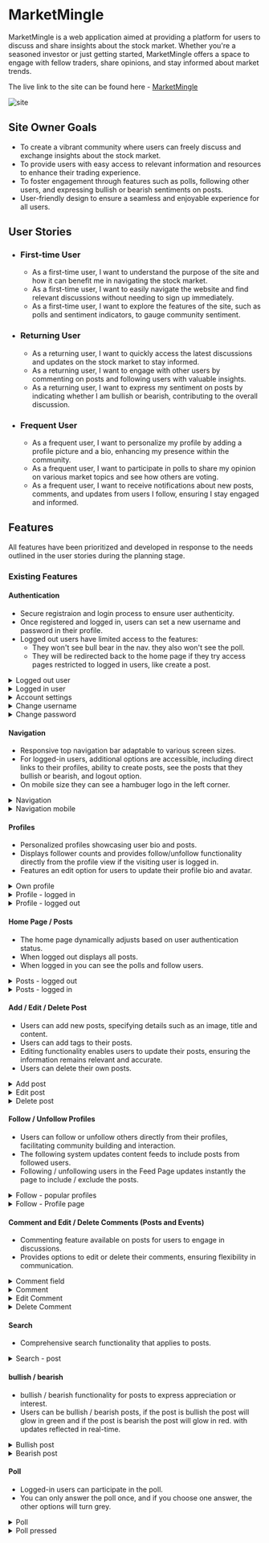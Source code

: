 # MarketMingle

MarketMingle is a web application aimed at providing a platform for users to discuss and share insights about the stock market. Whether you're a seasoned investor or just getting started, MarketMingle offers a space to engage with fellow traders, share opinions, and stay informed about market trends.

The live link to the site can be found here - [MarketMingle](https://marketmingle-d94891f1357b.herokuapp.com/)

![site](docs/readme_images/stockforum.png)

## Site Owner Goals

- To create a vibrant community where users can freely discuss and exchange insights about the stock market.
- To provide users with easy access to relevant information and resources to enhance their trading experience.
- To foster engagement through features such as polls, following other users, and expressing bullish or bearish sentiments on posts.
- User-friendly design to ensure a seamless and enjoyable experience for all users.

## User Stories

- ### First-time User
  - As a first-time user, I want to understand the purpose of the site and how it can benefit me in navigating the stock market.
  - As a first-time user, I want to easily navigate the website and find relevant discussions without needing to sign up immediately.
  - As a first-time user, I want to explore the features of the site, such as polls and sentiment indicators, to gauge community sentiment.

- ### Returning User
  - As a returning user, I want to quickly access the latest discussions and updates on the stock market to stay informed.
  - As a returning user, I want to engage with other users by commenting on posts and following users with valuable insights.
  - As a returning user, I want to express my sentiment on posts by indicating whether I am bullish or bearish, contributing to the overall discussion.

- ### Frequent User
  - As a frequent user, I want to personalize my profile by adding a profile picture and a bio, enhancing my presence within the community.
  - As a frequent user, I want to participate in polls to share my opinion on various market topics and see how others are voting.
  - As a frequent user, I want to receive notifications about new posts, comments, and updates from users I follow, ensuring I stay engaged and informed.

## Features

All features have been prioritized and developed in response to the needs outlined in the user stories during the planning stage.

### Existing Features

#### Authentication

- Secure registraion and login process to ensure user authenticity.
- Once registered and logged in, users can set a new username and password in their profile.
- Logged out users have limited access to the features:
    - They won't see bull bear in the nav. they also won't see the poll.
    - They will be redirected back to the home page if they try access pages restricted to logged in users, like create a post.

<details><summary>Logged out user</summary>
<img src="ReadMe/pictures/logged-out-user.png">
</details>
<details><summary>Logged in user</summary>
<img src="ReadMe/pictures/logged-in-user.png">
</details>
<details><summary>Account settings</summary>
<img src="ReadMe/pictures/account-settings.png">
</details>
<details><summary>Change username</summary>
<img src="ReadMe/pictures/change-username.png">
</details>
<details><summary>Change password</summary>
<img src="ReadMe/pictures/change-password.png">
</details>

#### Navigation

- Responsive top navigation bar adaptable to various screen sizes.
- For logged-in users, additional options are accessible, including direct links to their profiles, ability to create posts, see the posts that they bullish or bearish, and logout option.
- On mobile size they can see a hambuger logo in the left corner.

<details><summary>Navigation</summary>
<img src="ReadMe/pictures/navigation.png">
</details>
<details><summary>Navigation mobile</summary>
<img src="ReadMe/pictures/navigation-mobile.png">
</details>

#### Profiles

- Personalized profiles showcasing user bio and posts.
- Displays follower counts and provides follow/unfollow functionality directly from the profile view if the visiting user is logged in.
- Features an edit option for users to update their profile bio and avatar.

<details><summary>Own profile</summary>
<img src="ReadMe/pictures/own-profile.png">
</details>
<details><summary>Profile - logged in</summary>
<img src="ReadMe/pictures/profile-logged-in.png">
</details>
<details><summary>Profile - logged out</summary>
<img src="ReadMe/pictures/profile-logged-out.png">
</details>

#### Home Page / Posts

- The home page dynamically adjusts based on user authentication status.
- When logged out displays all posts.
- When logged in you can see the polls and follow users.

<details><summary>Posts - logged out</summary>
<img src="ReadMe/pictures/profile-logged-out.png">
</details>
<details><summary>Posts - logged in</summary>
<img src="ReadMe/pictures/profile-logged-in.png">
</details>

#### Add / Edit / Delete Post

- Users can add new posts, specifying details such as an image, title and content.
- Users can add tags to their posts.
- Editing functionality enables users to update their posts, ensuring the information remains relevant and accurate.
- Users can delete their own posts.

<details><summary>Add post</summary>
<img src="ReadMe/pictures/add-post.png">
</details>
<details><summary>Edit post</summary>
<img src="ReadMe/pictures/edit-post.png">
</details>
<details><summary>Delete post</summary>
<img src="ReadMe/pictures/delete-post.png">
</details>

#### Follow / Unfollow Profiles

- Users can follow or unfollow others directly from their profiles, facilitating community building and interaction.
- The following system updates content feeds to include posts from followed users.
- Following / unfollowing users in the Feed Page updates instantly the page to include / exclude the posts.

<details><summary>Follow - popular profiles</summary>
<img src="ReadMe/pictures/most-followed-profiles.png">
</details>
<details><summary>Follow - Profile page</summary>
<img src="ReadMe/pictures/follow-profile-page.png">
</details>

#### Comment and Edit / Delete Comments (Posts and Events)

- Commenting feature available on posts for users to engage in discussions.
- Provides options to edit or delete their comments, ensuring flexibility in communication.

<details><summary>Comment field</summary>
<img src="ReadMe/pictures/comment-field.png">
</details>
<details><summary>Comment</summary>
<img src="ReadMe/pictures/comment.png">
</details>
<details><summary>Edit Comment</summary>
<img src="ReadMe/pictures/edit-comment.png">
</details>
<details><summary>Delete Comment</summary>
<img src="ReadMe/pictures/delete-comment.png">
</details>

#### Search

- Comprehensive search functionality that applies to posts.

<details><summary>Search - post</summary>
<img src="ReadMe/pictures/search.png">
</details>

#### bullish / bearish

- bullish / bearish functionality for posts to express appreciation or interest.
- Users can be bullish / bearish posts, if the post is bullish the post will glow in green and if the post is bearish the post will glow in red. with updates reflected in real-time.

<details><summary>Bullish post</summary>
<img src="ReadMe/pictures/bullish-post.png">
</details>
<details><summary>Bearish post</summary>
<img src="ReadMe/pictures/bearish post.png">
</details>

#### Poll
- Logged-in users can participate in the poll.
- You can only answer the poll once, and if you choose one answer, the other options will turn grey.

<details><summary>Poll</summary>
<img src="ReadMe/pictures/poll.png">
</details>
<details><summary>Poll pressed</summary>
<img src="ReadMe/pictures/poll-pressed.png">
</details>